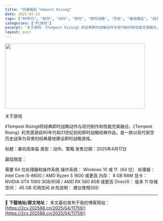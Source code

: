 ```yaml
---
title: "风暴崛起 Tempest Rising"
date: 2025-04-23
tags: ["90年代", "制作", "动作", "即时", "即时战略", "历史", "基地建设", "战争", "战略", "架空历史"]
categories: ["PC游戏"]
excerpt: "关于游戏 《Tempest Rising》将经典即时战略动作与现代制作和性能完美融合。《Tempest Rising》的灵感源自90年代和21世纪初的即时战略经典作品，是一款以现代架空历史战争为背景的经典基地建设即时战略游戏。 标题：暴风雨来临 类型：动作、策略 发售日期：2025年4月17日 最低&hellip;"
layout: post
---
```


<img class="aligncenter size-full wp-image-11767" src="https://2cy.202588.cn/wp-content/uploads/2025/04/202504230752377.webp" alt="" width="460" height="215" />

关于游戏

《Tempest Rising》将经典即时战略动作与现代制作和性能完美融合。《Tempest Rising》的灵感源自90年代和21世纪初的即时战略经典作品，是一款以现代架空历史战争为背景的经典基地建设即时战略游戏。

标题：暴风雨来临
类型：动作、策略
发售日期：2025年4月17日

最低限度：

需要 64 位处理器和操作系统
操作系统： Windows 10 或 11（64 位）
处理器： Intel Core i5-8600 / AMD Ryzen 5 1600 或更高
内存： 8 GB RAM
显卡： NVIDIA GTX 1060 3GB/6GB / AMD RX 580 8GB 或更高
DirectX： 版本 11
存储空间： 45 GB 可用空间
补充说明： 建议使用SSD

---
📖 **下载地址/原文地址：** 本文最初发布于我的博客网站：[https://2cy.202588.cn/2025/04/11759/](https://2cy.202588.cn/2025/04/11759/)
